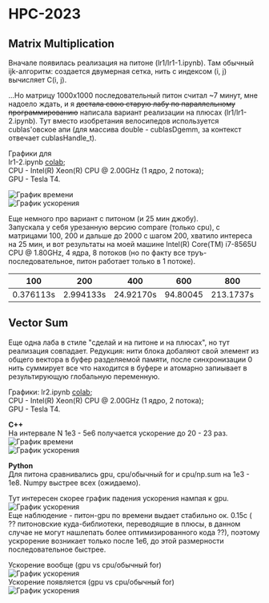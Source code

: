 # HPC-2023  
## Matrix Multiplication

Вначале появилась реализация на питоне (lr1/lr1-1.ipynb).
Там обычный ijk-алгоритм: создается двумерная сетка,
нить с индексом (i, j) вычисляет C(i, j).

...Но матрицу 
1000х1000 последовательный питон считал ~7 минут, мне надоело ждать, и я
~~достала свою старую лабу по параллельному программированию~~
написала вариант реализации на плюсах (lr1/lr1-2.ipynb). 
Тут вместо изобретания
велосипедов используется cublas'овское апи
(для массива double - cublasDgemm, за контекст отвечает cublasHandle_t).

Графики для  
lr1-2.ipynb [colab](https://drive.google.com/file/d/1WC7Kj7vAP50uCvAhsZko9JZ1IdiROllK/view?usp=sharing);  
CPU - Intel(R) Xeon(R) CPU @ 2.00GHz (1 ядро, 2 потока);  
GPU - Tesla T4.

![График времени](https://github.com/IraMeis/HPC-2023/blob/main/lr1/tm.png)  
![График ускорения](https://github.com/IraMeis/HPC-2023/blob/main/lr1/ac.png)  

Еще немного про вариант с питоном (и 25 мин джобу).  
Запускала у себя урезанную версию compare (только cpu),
с матрицами 100, 200 и дальше до 2000 с шагом 200,
хватило интереса на 25 мин, и вот результаты на моей машине 
Intel(R) Core(TM) i7-8565U CPU @ 1.80GHz,
4 ядра, 8 потоков (но по факту все труъ-последовательное,
питон работает только в 1 потоке).

| 100       | 200       | 400       | 600       | 800       | 1000      | 1200     |
|-----------|-----------|-----------|-----------|-----------|-----------|----------|
| 0.376113s | 2.994133s | 24.92170s | 94.80045  | 213.1737s | 427.5922s | 721.610s |

## Vector Sum

Еще одна лаба в стиле "сделай и на питоне и на плюсах", 
но тут реализация совпадает. Редукция:
нити блока добаляют свой элемент из общего вектора в 
буфер разделяемой памяти,
после синхронизации 0 нить суммирует все что находится 
в буфере и атомарно запиывает в результирующую 
глобальную переменную.


Графики:
lr2.ipynb [colab](https://drive.google.com/file/d/1J0OMkKVSYwoSxUw92XqMsxzpi2AIpkbU/view?usp=sharing);  
CPU - Intel(R) Xeon(R) CPU @ 2.00GHz (1 ядро, 2 потока);  
GPU - Tesla T4.

**C++**  
На интервале N 1e3 - 5e6 получается ускорение до 20 - 23 раз.  
![График времени](https://github.com/IraMeis/HPC-2023/blob/main/lr2/cpp-tm.png)  
![График ускорения](https://github.com/IraMeis/HPC-2023/blob/main/lr2/cpp-ac.png)  


**Python**  
Для питона сравнивались gpu, cpu/обычный for и cpu/np.sum на 1е3 - 1е8.
Numpy выстрее всех (ожидаемо).

Тут интересен скорее график падения ускорения нампая к gpu.  
![График ускорения](https://github.com/IraMeis/HPC-2023/blob/main/lr2/np2gpu.png)  
Еще наблюдение - питон-gpu по времени 
выдает стабильно ок. 0.15с ( ?? питоновские куда-библиотеки,
переводящие в плюсы, в данном случае не 
могут нашлепать более оптимизированного кода ??), 
поэтому ускрорение возникает 
только после 1е6, до этой размерности 
последовательное быстрее. 


Ускорение вообще (gpu vs cpu/обычный for)  
![График ускорения](https://github.com/IraMeis/HPC-2023/blob/main/lr2/py-ac1.png)  
Ускорение появляется (gpu vs cpu/обычный for)  
![График ускорения](https://github.com/IraMeis/HPC-2023/blob/main/lr2/py-ac2.png)  